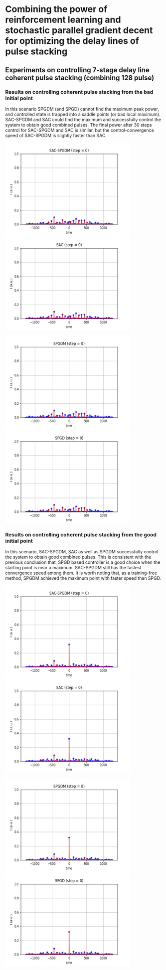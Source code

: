 # Combining the power of reinforcement learning and stochastic parallel gradient decent for optimizing the delay lines of pulse stacking

## Experiments on controlling 7-stage delay line coherent pulse stacking (combining 128 pulse)

### Results on controlling coherent pulse stacking from the bad initial point 

In this scenario SPGDM (and SPGD) cannot find the maximum peak power, and controlled state is trapped into a saddle points (or bad local maximum). SAC-SPGDM and SAC could find the maximum and successfully control the system to obtain good combined pulses. The final power after 30 steps control for SAC-SPGDM and SAC is similar, but the control-convergence speed of SAC-SPGDM is slightly faster than SAC. 

<img src="SAC-SPGDM_BadInit.gif" width="400" height="300" alt="SAC-SPGDM from bad initial point"/><img src="SAC_BadInit.gif" width="400" height="300" alt="SAC from bad initial point"/>

<img src="SPGDM_BadInit.gif" width="400" height="300" alt="SPGDM from bad initial point"/><img src="SPGD_BadInit.gif" width="400" height="300" alt="SPGD from bad initial point"/>

### Results on controlling coherent pulse stacking from the good initial point 

In this scenario, SAC-SPGDM, SAC as well as SPGDM successfully control the system to obtain good combined pulses. This is consistent with the previous conclusion that, SPGD based controller is a good choice when the starting point is near a maximum. SAC-SPGDM still has the fastest convergence speed among them. It is worth noting that, as a training-free method, SPGDM achieved the maximum point with faster speed than SPGD.  

<img src="SAC-SPGDM_GoodInit.gif" width="400" height="300" alt="SAC-SPGDM from good initial point"/><img src="SAC_GoodInit.gif" width="400" height="300" alt="SAC from good initial point"/>

<img src="SPGDM_GoodInit.gif" width="400" height="300" alt="SPGDM from good initial point"/><img src="SPGD_GoodInit.gif" width="400" height="300" alt="SPGD from good initial point"/>
